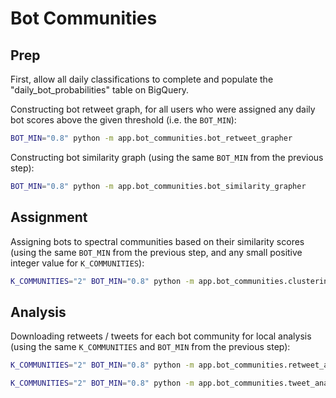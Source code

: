 # Bot Communities

## Prep

First, allow all daily classifications to complete and populate the "daily_bot_probabilities" table on BigQuery.

Constructing bot retweet graph, for all users who were assigned any daily bot scores above the given threshold (i.e. the `BOT_MIN`):

```sh
BOT_MIN="0.8" python -m app.bot_communities.bot_retweet_grapher
```

Constructing bot similarity graph (using the same `BOT_MIN` from the previous step):

```sh
BOT_MIN="0.8" python -m app.bot_communities.bot_similarity_grapher
```

## Assignment

Assigning bots to spectral communities based on their similarity scores (using the same `BOT_MIN` from the previous step, and any small positive integer value for `K_COMMUNITIES`):

```sh
K_COMMUNITIES="2" BOT_MIN="0.8" python -m app.bot_communities.clustering
```

## Analysis

Downloading retweets / tweets for each bot community for local analysis (using the same `K_COMMUNITIES` and `BOT_MIN` from the previous step):

```sh
K_COMMUNITIES="2" BOT_MIN="0.8" python -m app.bot_communities.retweet_analyzer
```


```sh
K_COMMUNITIES="2" BOT_MIN="0.8" python -m app.bot_communities.tweet_analyzer
```
